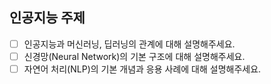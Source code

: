 ## 인공지능 주제

- [ ] 인공지능과 머신러닝, 딥러닝의 관계에 대해 설명해주세요.
- [ ] 신경망(Neural Network)의 기본 구조에 대해 설명해주세요.
- [ ] 자연어 처리(NLP)의 기본 개념과 응용 사례에 대해 설명해주세요.
